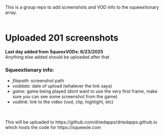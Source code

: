 This is a group repo to add screenshots and VOD info to the squeextionary array.<br><br>

<h1>Uploaded 201 screenshots</h1>
<b>Last day added from SqueexVODs: 6/23/2025</b><br>
Anything else added should be uploaded after that

<h3>Squeextionary info:</h3>
<ul>
    <li><i>filepath:</i> screenshot path</li> 
    <li><i>voddate:</i> date of upload (whatever the link says)</li>
    <li><i>game:</i> game being played (dont want to use the very first frame, make sure you can see some screenshot from the game)</li>
    <li><i>vodlink:</i> link to the video (vod, clip, highlight, etc)</li>
</ul>
<br><br>
This will be uploaded to https://github.com/driedapps/driedapps.github.io which hosts the code for https://squeexle.com
